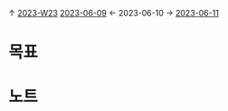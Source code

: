 
↑ [2023-W23](2023-W23.md)
[2023-06-09](2023-06-09.md) ← 2023-06-10 → [2023-06-11](2023-06-11.md)


# 목표



# 노트




